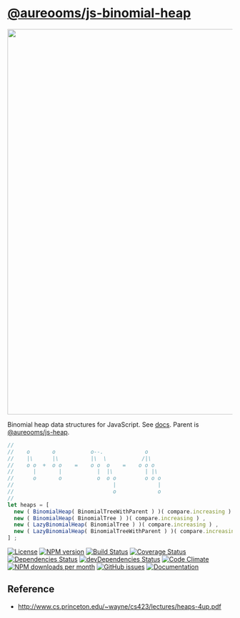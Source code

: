 [@aureooms/js-binomial-heap](http://make-github-pseudonymous-again.github.io/js-binomial-heap)
==

<img src="https://cdn.rawgit.com/make-github-pseudonymous-again/js-binomial-heap/main/media/sketch.svg" width="864">

Binomial heap data structures for JavaScript.
See [docs](https://make-github-pseudonymous-again.github.io/js-binomial-heap/index.html).
Parent is [@aureooms/js-heap](https://github.com/make-github-pseudonymous-again/js-heap).

```js
//
//    o       o           o--.             o
//    |\      |\          |\  \           /|\
//    o o  +  o o    =    o o  o    =    o o o
//      |       |           |  |\          | |\
//      o       o           o  o o         o o o
//                               |             |
//                               o             o
//
let heaps = [
  new ( BinomialHeap( BinomialTreeWithParent ) )( compare.increasing ) ,
  new ( BinomialHeap( BinomialTree ) )( compare.increasing ) ,
  new ( LazyBinomialHeap( BinomialTree ) )( compare.increasing ) ,
  new ( LazyBinomialHeap( BinomialTreeWithParent ) )( compare.increasing ) ,
] ;
```

[![License](https://img.shields.io/github/license/make-github-pseudonymous-again/js-binomial-heap.svg?style=flat)](https://raw.githubusercontent.com/make-github-pseudonymous-again/js-binomial-heap/main/LICENSE)
[![NPM version](https://img.shields.io/npm/v/@aureooms/js-binomial-heap.svg?style=flat)](https://www.npmjs.org/package/@aureooms/js-binomial-heap)
[![Build Status](https://img.shields.io/travis/make-github-pseudonymous-again/js-binomial-heap.svg?style=flat)](https://travis-ci.org/make-github-pseudonymous-again/js-binomial-heap)
[![Coverage Status](https://img.shields.io/coveralls/make-github-pseudonymous-again/js-binomial-heap.svg?style=flat)](https://coveralls.io/r/make-github-pseudonymous-again/js-binomial-heap)
[![Dependencies Status](https://img.shields.io/david/make-github-pseudonymous-again/js-binomial-heap.svg?style=flat)](https://david-dm.org/make-github-pseudonymous-again/js-binomial-heap#info=dependencies)
[![devDependencies Status](https://img.shields.io/david/dev/make-github-pseudonymous-again/js-binomial-heap.svg?style=flat)](https://david-dm.org/make-github-pseudonymous-again/js-binomial-heap#info=devDependencies)
[![Code Climate](https://img.shields.io/codeclimate/github/make-github-pseudonymous-again/js-binomial-heap.svg?style=flat)](https://codeclimate.com/github/make-github-pseudonymous-again/js-binomial-heap)
[![NPM downloads per month](https://img.shields.io/npm/dm/@aureooms/js-binomial-heap.svg?style=flat)](https://www.npmjs.org/package/@aureooms/js-binomial-heap)
[![GitHub issues](https://img.shields.io/github/issues/make-github-pseudonymous-again/js-binomial-heap.svg?style=flat)](https://github.com/make-github-pseudonymous-again/js-binomial-heap/issues)
[![Documentation](https://make-github-pseudonymous-again.github.io/js-binomial-heap/badge.svg)](https://make-github-pseudonymous-again.github.io/js-binomial-heap/source.html)

## Reference

  - http://www.cs.princeton.edu/~wayne/cs423/lectures/heaps-4up.pdf
